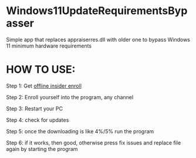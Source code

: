 # Windows11UpdateRequirementsBypasser
Simple app that replaces appraiserres.dll with older one to bypass Windows 11 minimum hardware requirements

# HOW TO USE:

Step 1: Get [offline insider enroll](https://github.com/abbodi1406/offlineinsiderenroll)

Step 2: Enroll yourself into the program, any channel

Step 3: Restart your PC

Step 4: check for updates

Step 5: once the downloading is like 4%/5% run the program

Step 6: if it works, then good, otherwise press fix issues and replace file again by starting the program

